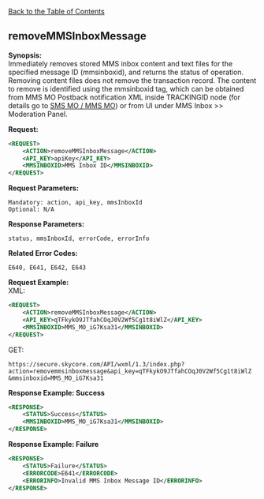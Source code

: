 [Back to the Table of Contents](/1.3/README.md)

## removeMMSInboxMessage

__Synopsis:__  
Immediately removes stored MMS inbox content and text files for the specified message ID (mmsinboxid), and returns the status of operation. Removing content files does not remove the transaction record. The content to remove is identified using the mmsinboxid tag, which can be obtained from MMS MO Postback notification XML inside TRACKINGID node (for details go to [SMS MO / MMS MO](https://github.com/SkycoreMobile/API/blob/master/1.3/CONTENTS/POSTBACKS/POSTBACK_SMS+MMS_MO.md)) or from UI under MMS Inbox >> Moderation Panel.

__Request:__
```xml
<REQUEST>
    <ACTION>removeMMSInboxMessage</ACTION>
    <API_KEY>apiKey</API_KEY>
    <MMSINBOXID>MMS Inbox ID</MMSINBOXID>
</REQUEST>
```

__Request Parameters:__

    Mandatory: action, api_key, mmsInboxId
    Optional: N/A

__Response Parameters:__

    status, mmsInboxId, errorCode, errorInfo

__Related Error Codes:__

    E640, E641, E642, E643

__Request Example:__  
XML:
```xml
<REQUEST>
    <ACTION>removeMMSInboxMessage</ACTION>
    <API_KEY>qTFkykO9JTfahCOqJ0V2Wf5Cg1t8iWlZ</API_KEY>
    <MMSINBOXID>MMS_MO_iG7Ksa31</MMSINBOXID>
</REQUEST>
```

GET:

    https://secure.skycore.com/API/wxml/1.3/index.php?action=removemmsinboxmessage&api_key=qTFkykO9JTfahCOqJ0V2Wf5Cg1t8iWlZ
    &mmsinboxid=MMS_MO_iG7Ksa31
    
__Response Example: Success__
```xml
<RESPONSE>
    <STATUS>Success</STATUS>
    <MMSINBOXID>MMS_MO_iG7Ksa31</MMSINBOXID>
</RESPONSE>
```

__Response Example: Failure__
```xml
<RESPONSE>
    <STATUS>Failure</STATUS>
    <ERRORCODE>E641</ERRORCODE>
    <ERRORINFO>Invalid MMS Inbox Message ID</ERRORINFO>
</RESPONSE>
```
